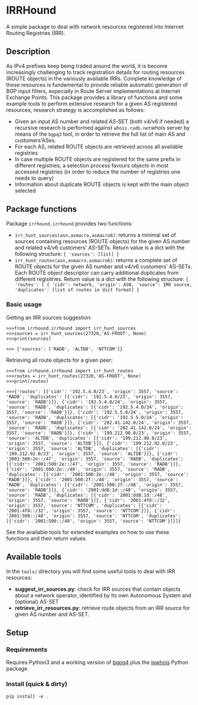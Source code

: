 # IRRHound

A simple package to deal with network resources registered into Internet Routing Registries (IRR).

## Description

As IPv4 prefixes keep being traded around the world, it is become increasingly challenging to track registration details for routing resources (ROUTE objects) in the variously available IRRs. Complete knowledge of these resources is fundamental to provide reliable automatic generation of BGP input filters, expecially in Route Server implementations at Internet Exchange Points.
This package provides a library of functions and some example tools to perform extensive research for a given AS registered resources, research strategy is accomplished as follows:

- Given an input AS number and related AS-SET (both v4/v6 if needed) a recursive research is performed against `whois.radb.net`whois server by means of the `bgpq3` tool, in order to retrieve the full list of main AS and customers'ASes.
- For each AS, related ROUTE objects are retrieved across all available registries
- In case multiple ROUTE objects are registered for the same prefix in different registries, a selection process favours objects in most accessed registries (in order to reduce the number of registries one needs to query)
- Information about duplicate ROUTE objects is kept with the main object selected

## Package functions

Package `irrhound.irrhound` provides two functions:

- `irr_hunt_sources(asn,asmacro,asmacro6)`: returns a minimal set of sources containing resources (ROUTE objects) for the given AS number and related v4/v6 customers' AS-SETs. Return value is a dict with the following structure: `{ 'sources': [list] }` 
- `irr_hunt_routes(asn,asmacro,asmacro6)`: returns a complete set of ROUTE objects for the given AS number and v4/v6 customers' AS-SETs. Each ROUTE object descriptor can carry additional duplicates from different regisitries. Return value is a dict with the following structure: `{ 'routes': [ { 'cidr': network, 'origin': ASN, 'source': IRR source, 'duplicates': [list of routes in dict format] }`

### Basic usage

Getting an IRR sources suggestion:

```
>>>from irrhound.irrhound import irr_hunt_sources
>>>sources = irr_hunt_sources(27320,'AS-FROOT', None)
>>>print(sources)

>>> {'sources': ['RADB', 'ALTDB', 'NTTCOM']}
```

Retrieving all route objects for a given peer:

```
>>>from irrhound.irrhound import irr_hunt_routes
>>>routes = irr_hunt_routes(27320,'AS-FROOT', None)
>>>print(routes)

>>>{'routes': [{'cidr': '192.5.4.0/23', 'origin': 3557, 'source': 'RADB', 'duplicates': [{'cidr': '192.5.4.0/23', 'origin': 3557, 'source': 'RADB'}]}, {'cidr': '192.5.4.0/24', 'origin': 3557, 'source': 'RADB', 'duplicates': [{'cidr': '192.5.4.0/24', 'origin': 3557, 'source': 'RADB'}]}, {'cidr': '192.5.5.0/24', 'origin': 3557, 'source': 'RADB', 'duplicates': [{'cidr': '192.5.5.0/24', 'origin': 3557, 'source': 'RADB'}]}, {'cidr': '202.41.142.0/24', 'origin': 3557, 'source': 'RADB', 'duplicates': [{'cidr': '202.41.142.0/24', 'origin': 3557, 'source': 'RADB'}]}, {'cidr': '199.212.90.0/23', 'origin': 3557, 'source': 'ALTDB', 'duplicates': [{'cidr': '199.212.90.0/23', 'origin': 3557, 'source': 'ALTDB'}]}, {'cidr': '199.212.92.0/23', 'origin': 3557, 'source': 'ALTDB', 'duplicates': [{'cidr': '199.212.92.0/23', 'origin': 3557, 'source': 'ALTDB'}]}, {'cidr': '2001:500:2e::/47', 'origin': 3557, 'source': 'RADB', 'duplicates': [{'cidr': '2001:500:2e::/47', 'origin': 3557, 'source': 'RADB'}]}, {'cidr': '2001:500:2e::/48', 'origin': 3557, 'source': 'RADB', 'duplicates': [{'cidr': '2001:500:2e::/48', 'origin': 3557, 'source': 'RADB'}]}, {'cidr': '2001:500:2f::/48', 'origin': 3557, 'source': 'RADB', 'duplicates': [{'cidr': '2001:500:2f::/48', 'origin': 3557, 'source': 'RADB'}]}, {'cidr': '2001:dd8:1d::/48', 'origin': 3557, 'source': 'RADB', 'duplicates': [{'cidr': '2001:dd8:1d::/48', 'origin': 3557, 'source': 'RADB'}]}, {'cidr': '2001:4f8::/32', 'origin': 3557, 'source': 'NTTCOM', 'duplicates': [{'cidr': '2001:4f8::/32', 'origin': 3557, 'source': 'NTTCOM'}]}, {'cidr': '2001:500::/48', 'origin': 3557, 'source': 'NTTCOM', 'duplicates': [{'cidr': '2001:500::/48', 'origin': 3557, 'source': 'NTTCOM'}]}]}
```

See the available tools for extended examples on how to use these functions and their return values.

## Available tools
In the `tools/` directory you will find some useful tools to deal with IRR resources:

- **suggest_irr_sources.py**: check for IRR sources that contain objects about a network operator, identified by its own Autonomous System and (optional) AS-SET
- **retrieve_irr_resources.py**: retrieve route objects from an IRR source for given AS number and AS-SET.

## Setup

### Requirements 

Requires Python3 and a working version of [bgpq4](https://github.com/bgp/bgpq4) plus the [ipwhois](https://ipwhois.readthedocs.io/en/latest/) Python package.

### Install (quick & dirty)

`pip install -e .` 
